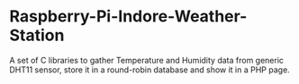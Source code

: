# Raspberry-Pi-Indore-Weather-Station
A set of C libraries to gather Temperature and Humidity data from generic DHT11 sensor, store it in a round-robin database and show it in a PHP page.
